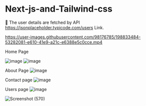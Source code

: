 # Next-js-and-Tailwind-css
	The user details are fetched by API  https://jsonplaceholder.typicode.com/users Link.

https://user-images.githubusercontent.com/98176785/198833484-53282081-e610-41e9-a21c-e6388e5c0cce.mp4

Home Page

![image](https://user-images.githubusercontent.com/98176785/198828576-bd86a18a-712f-4222-bc4f-837ddcba3e5c.png)
![image](https://user-images.githubusercontent.com/98176785/198828602-1deb7fb6-dc54-429a-91ab-4ca7ffa0f807.png)


About Page
![image](https://user-images.githubusercontent.com/98176785/198828408-a70a76ff-460d-4d86-a885-001619cf134a.png)

Contact page
![image](https://user-images.githubusercontent.com/98176785/198828730-95068083-4fc3-4ccd-bb69-8b150e76229f.png)

Users page
![image](https://user-images.githubusercontent.com/98176785/198828533-ef362f8a-e3f0-47b1-859e-4c2ea61228d3.png)


![Screenshot (570)](https://user-images.githubusercontent.com/98176785/198828792-7bc709b9-8e8d-4a16-84ce-0a75afe39fa4.png)


